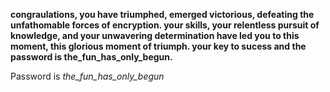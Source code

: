 **congraulations, you have triumphed, emerged victorious, defeating the unfathomable forces of encryption. your skills, your relentless pursuit of knowledge, and your unwavering
determination have led you to this moment, this glorious moment of triumph. your key to sucess and the password is the_fun_has_only_begun.**

Password is *the_fun_has_only_begun*
